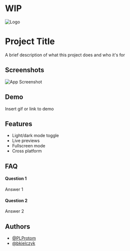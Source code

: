 # WIP
![Logo](https://dev-to-uploads.s3.amazonaws.com/uploads/articles/th5xamgrr6se0x5ro4g6.png)


# Project Title

A brief description of what this project does and who it's for


## Screenshots

![App Screenshot](https://via.placeholder.com/468x300?text=App+Screenshot+Here)


## Demo

Insert gif or link to demo


## Features

- Light/dark mode toggle
- Live previews
- Fullscreen mode
- Cross platform


## FAQ

#### Question 1

Answer 1

#### Question 2

Answer 2


## Authors

- [@PLProtom](https://github.com/PLProtom)
- [@bkielczyk](https://github.com/bkielczyk)

